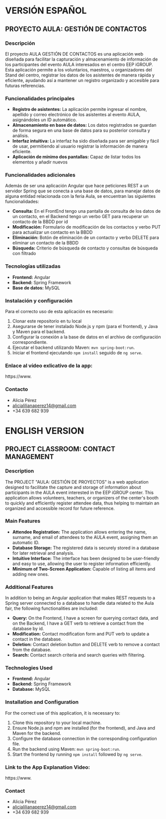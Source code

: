 # VERSIÓN ESPAÑOL
## PROYECTO AULA: GESTIÓN DE CONTACTOS

### Descripción
El proyecto AULA GESTIÓN DE CONTACTOS es una aplicación web diseñada para facilitar la capturación y almacenamiento de información de los participantes del evento AULA interesados en el centro EEP iGROUP. 
Esta aplicación permite a los voluntarios, maestros, u organizadores del Stand del centro, registrar los datos de los asistentes de manera rápida y eficiente, ayudando así a mantener un registro organizado y accesible para futuras referencias.

### Funcionalidades principales
- **Registro de asistentes:** La aplicación permite ingresar el nombre, apellido y correo electrónico de los asistentes al evento AULA, asignándoles un ID automático.
- **Almacenamiento en base de datos:** Los datos registrados se guardan de forma segura en una base de datos para su posterior consulta y análisis.
- **Interfaz intuitiva:** La interfaz ha sido diseñada para ser amigable y fácil de usar, permitiendo al usuario registrar la información de manera eficiente.
- **Aplicación de mínimo dos pantallas:** Capaz de listar todos los elementos y añadir nuevos

### Funcionalidades adicionales
Además de ser una aplicación Angular que hace peticiones REST a un servidor Spring que se conecta a una base de datos, para manejar datos de alguna entidad relacionada con la feria Aula, se encuentran las siguientes funcionalidades:
- **Consulta:** En el FrontEnd tengo una pantalla de consulta de los datos de un contacto, en el Backend tengo un verbo GET para recuperar un contacto de la BBDD por id
- **Modificación:** Formulario de modificación de los contactos y verbo PUT para actualizar un contacto en la BBDD
- **Eliminación:** Botón de eliminación de un contacto y verbo DELETE para eliminar un contacto de la BBDD
- **Búsqueda:** Criterio de búsqueda de contacto y consultas de búsqueda con filtrado

### Tecnologías utilizadas
- **Frontend:** Angular
- **Backend:** Spring Framework
- **Base de datos:** MySQL

### Instalación y configuración
Para el correcto uso de esta aplicación es necesario:
1. Clonar este repositorio en tu local
2. Asegurarse de tener instalado Node.js y npm (para el frontend), y Java y Maven para el backend.
3. Configurar la conexión a la base de datos en el archivo de configuración correspondiente.
4. Ejecutar el backend utilizando Maven: `mvn spring-boot:run`.
5. Iniciar el frontend ejecutando `npm install` seguido de `ng serve`.

### Enlace al vídeo exlicativo de la app:
https://www.

### Contacto
- Alicia Pérez
- alicialilianaperez14@gmail.com
- +34 639 682 939

# ENGLISH VERSION
## PROJECT CLASSROOM: CONTACT MANAGEMENT

### Description
The PROJECT "AULA: GESTIÓN DE PROYECTOS" is a web application designed to facilitate the capture and storage of information about participants in the AULA event interested in the EEP iGROUP center. This application allows volunteers, teachers, or organizers of the center's booth to quickly and efficiently register attendee data, thus helping to maintain an organized and accessible record for future reference.

### Main Features
- **Attendee Registration:** The application allows entering the name, surname, and email of attendees to the AULA event, assigning them an automatic ID.
- **Database Storage:** The registered data is securely stored in a database for later retrieval and analysis.
- **Intuitive Interface:** The interface has been designed to be user-friendly and easy to use, allowing the user to register information efficiently.
- **Minimum of Two-Screen Application:** Capable of listing all items and adding new ones.

### Additional Features
In addition to being an Angular application that makes REST requests to a Spring server connected to a database to handle data related to the Aula fair, the following functionalities are included:
- **Query:** On the Frontend, I have a screen for querying contact data, and on the Backend, I have a GET verb to retrieve a contact from the database by id.
- **Modification:** Contact modification form and PUT verb to update a contact in the database.
- **Deletion:** Contact deletion button and DELETE verb to remove a contact from the database.
- **Search:** Contact search criteria and search queries with filtering.

### Technologies Used
- **Frontend:** Angular
- **Backend:** Spring Framework
- **Database:** MySQL

### Installation and Configuration
For the correct use of this application, it is necessary to:
1. Clone this repository to your local machine.
2. Ensure Node.js and npm are installed (for the frontend), and Java and Maven for the backend.
3. Configure the database connection in the corresponding configuration file.
4. Run the backend using Maven: `mvn spring-boot:run`.
5. Start the frontend by running `npm install` followed by `ng serve`.

### Link to the App Explanation Video:
https://www.

### Contact
- Alicia Pérez
- alicialilianaperez14@gmail.com
- +34 639 682 939

